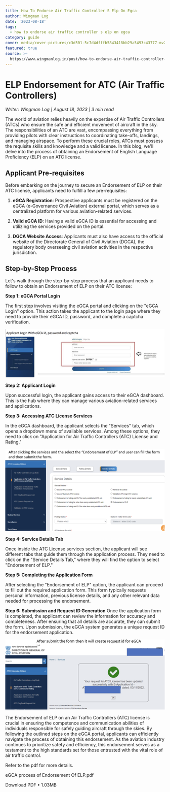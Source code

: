 ```yaml
---
title: How To Endorse Air Traffic Controller S Elp On Egca
author: Wingman Log
date: '2023-08-18'
tags:
  - how to endorse air traffic controller s elp on egca
category: guide
cover: media/cover-pictures/c3d501-5c7d4dfffb5843418bb29a5493c43777-mv2-76373a88.png
featured: true
source: >-
  https://www.wingmanlog.in/post/how-to-endorse-air-traffic-controller-s-elp-on-egca
---
```


# ELP Endorsement for ATC (Air Traffic Controllers)

*Writer: Wingman Log | August 18, 2023 | 3 min read*

The world of aviation relies heavily on the expertise of Air Traffic Controllers (ATCs) who ensure the safe and efficient movement of aircraft in the sky. The responsibilities of an ATC are vast, encompassing everything from providing pilots with clear instructions to coordinating take-offs, landings, and managing airspace. To perform these crucial roles, ATCs must possess the requisite skills and knowledge and a valid license. In this blog, we'll delve into the process of obtaining an Endorsement of English Language Proficiency (ELP) on an ATC license.

## Applicant Pre-requisites

Before embarking on the journey to secure an Endorsement of ELP on their ATC license, applicants need to fulfill a few pre-requisites:

1.  **eGCA Registration**: Prospective applicants must be registered on the eGCA (e-Governance Civil Aviation) external portal, which serves as a centralized platform for various aviation-related services.
    
2.  **Valid eGCA ID**: Having a valid eGCA ID is essential for accessing and utilizing the services provided on the portal.
    
3.  **DGCA Website Access**: Applicants must also have access to the official website of the Directorate General of Civil Aviation (DGCA), the regulatory body overseeing civil aviation activities in the respective jurisdiction.

## Step-by-Step Process

Let's walk through the step-by-step process that an applicant needs to follow to obtain an Endorsement of ELP on their ATC license:

**Step 1: eGCA Portal Login**

The first step involves visiting the eGCA portal and clicking on the "eGCA Login" option. This action takes the applicant to the login page where they need to provide their eGCA ID, password, and complete a captcha verification.

![img](media/blog-media/c3d501-9f9d615032fa4af5b613ef8b30f00f50-mv2-e87393f6.png)

**Step 2: Applicant Login**

Upon successful login, the applicant gains access to their eGCA dashboard. This is the hub where they can manage various aviation-related services and applications.

**Step 3: Accessing ATC License Services**

In the eGCA dashboard, the applicant selects the "Services" tab, which opens a dropdown menu of available services. Among these options, they need to click on "Application for Air Traffic Controllers (ATC) License and Rating."

![img](media/blog-media/c3d501-f55332aa89214d678f3131005954c6f0-mv2-0143d696.png)

**Step 4: Service Details Tab**

Once inside the ATC License services section, the applicant will see different tabs that guide them through the application process. They need to click on the "Service Details Tab," where they will find the option to select "Endorsement of ELP."

**Step 5: Completing the Application Form**

After selecting the "Endorsement of ELP" option, the applicant can proceed to fill out the required application form. This form typically requests personal information, previous license details, and any other relevant data needed for processing the endorsement.

**Step 6: Submission and Request ID Generation** Once the application form is completed, the applicant can review the information for accuracy and completeness. After ensuring that all details are accurate, they can submit the form. Upon submission, the eGCA system generates a unique request ID for the endorsement application.

![img](media/blog-media/c3d501-72dc64426db44995bcc2e98a698da58b-mv2-8ded8e53.png)

The Endorsement of ELP on an Air Traffic Controllers (ATC) license is crucial in ensuring the competence and communication abilities of individuals responsible for safely guiding aircraft through the skies. By following the outlined steps on the eGCA portal, applicants can efficiently navigate the process of obtaining this endorsement. As the aviation industry continues to prioritize safety and efficiency, this endorsement serves as a testament to the high standards set for those entrusted with the vital role of air traffic control.

Refer to the pdf for more details.

eGCA process of Endorsement Of ELP.pdf

Download PDF • 1.03MB
